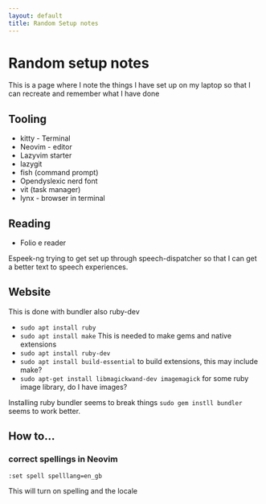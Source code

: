 ```yaml
---
layout: default
title: Random Setup notes
---
```


# Random setup notes
This is a page where I note the things I have set up on my laptop so that I can recreate and remember what I have done

## Tooling

* kitty - Terminal
* Neovim - editor
* Lazyvim starter
* lazygit
* fish (command prompt)
* Opendyslexic nerd font
* vit (task manager)
* lynx - browser in terminal


## Reading
 * Folio e reader


Espeek-ng trying to get set up through speech-dispatcher so that I can get a better text to speech experiences.

## Website
This is done with bundler also ruby-dev

* `sudo apt install ruby`
* `sudo apt install make`  This is needed to make gems and native extensions
* `sudo apt install ruby-dev`
* `sudo apt install build-essential` to build extensions, this may include make?
* `sudo apt-get install libmagickwand-dev imagemagick` for some ruby image library, do I have images?


Installing ruby bundler seems to break things
`sudo gem instll bundler` seems to work better.


## How to...
### correct spellings in Neovim

`:set spell spelllang=en_gb`

This will turn on spelling and the locale


